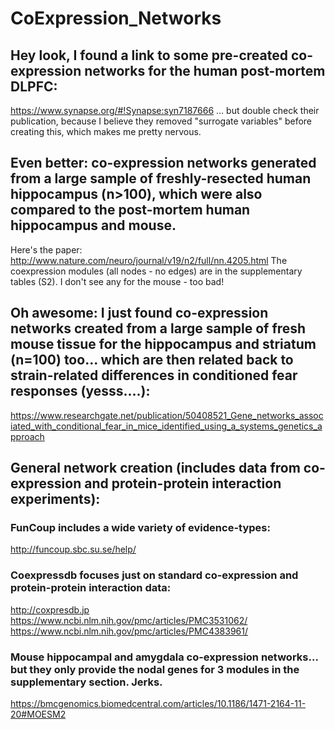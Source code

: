 # CoExpression_Networks


## Hey look, I found a link to some pre-created co-expression networks for the human post-mortem DLPFC:
https://www.synapse.org/#!Synapse:syn7187666
... but double check their publication, because I believe they removed "surrogate variables" before creating this, which makes me pretty nervous.

## Even better: co-expression networks generated from a large sample of freshly-resected human hippocampus (n>100), which were also compared to the post-mortem human hippocampus and mouse.
Here's the paper:
http://www.nature.com/neuro/journal/v19/n2/full/nn.4205.html
The coexpression modules (all nodes - no edges) are in the supplementary tables (S2).
I don't see any for the mouse - too bad!

## Oh awesome: I just found co-expression networks created from a large sample of fresh mouse tissue for the hippocampus and striatum (n=100) too... which are then related back to strain-related differences in conditioned fear responses (yesss....):
https://www.researchgate.net/publication/50408521_Gene_networks_associated_with_conditional_fear_in_mice_identified_using_a_systems_genetics_approach


## General network creation (includes data from co-expression and protein-protein interaction experiments):

### FunCoup includes a wide variety of evidence-types:
http://funcoup.sbc.su.se/help/

### Coexpressdb focuses just on standard co-expression and protein-protein interaction data:
http://coxpresdb.jp
https://www.ncbi.nlm.nih.gov/pmc/articles/PMC3531062/
https://www.ncbi.nlm.nih.gov/pmc/articles/PMC4383961/

### Mouse hippocampal and amygdala co-expression networks... but they only provide the nodal genes for 3 modules in the supplementary section. Jerks.
https://bmcgenomics.biomedcentral.com/articles/10.1186/1471-2164-11-20#MOESM2


